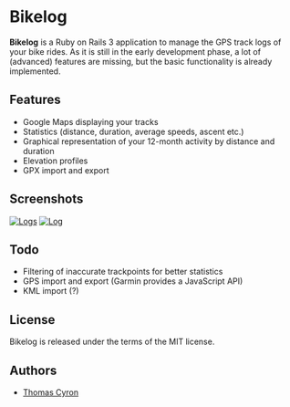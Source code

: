 Bikelog
=======

**Bikelog** is a Ruby on Rails 3 application to manage the GPS track
logs of your bike rides.  As it is still in the early development phase,
a lot of (advanced) features are missing, but the basic functionality
is already implemented.


Features
--------

* Google Maps displaying your tracks
* Statistics (distance, duration, average speeds, ascent etc.)
* Graphical representation of your 12-month activity by distance and duration
* Elevation profiles
* GPX import and export


Screenshots
-----------

[![Logs](http://thcyron.de/bikelog/screenshots/logs-thumb.png)](http://thcyron.de/bikelog/screenshots/logs.png)
[![Log](http://thcyron.de/bikelog/screenshots/log-thumb.png)](http://thcyron.de/bikelog/screenshots/log.png)


Todo
----

* Filtering of inaccurate trackpoints for better statistics
* GPS import and export (Garmin provides a JavaScript API)
* KML import (?)

License
-------

Bikelog is released under the terms of the MIT license.


Authors
-------

* [Thomas Cyron](http://thcyron.de/)
